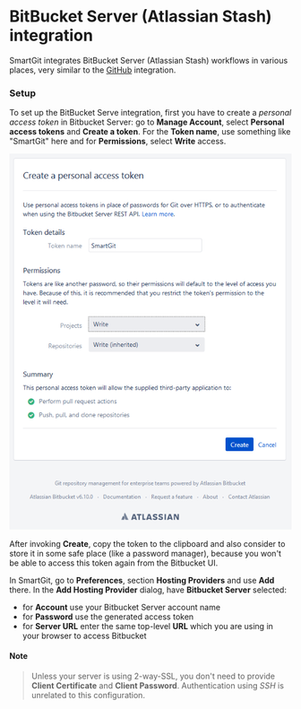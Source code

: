 # BitBucket Server (Atlassian Stash) integration

SmartGit integrates BitBucket Server (Atlassian Stash) workflows in
various places, very similar to the
[GitHub](GitHub-integration.md)
integration.

### Setup

To set up the BitBucket Serve integration, first you have to create a
*personal access token* in Bitbucket Server: go to **Manage Account**,
select **Personal access tokens** and **Create a token**. For
the **Token name**, use something like "SmartGit" here and for
**Permissions**, select **Write** access.

![](attachments/53215454/53215455.png)

After invoking **Create**, copy the token to the clipboard and also
consider to store it in some safe place (like a password manager),
because you won't be able to access this token again from the Bitbucket
UI.

In SmartGit, go to **Preferences**, section **Hosting Providers** and
use **Add** there. In the **Add Hosting Provider** dialog, have
**Bitbucket Server** selected:

-   for **Account** use your Bitbucket Server account name
-   for **Password** use the generated access token
-   for **Server URL** enter the same top-level **URL** which you are
    using in your browser to access Bitbucket

  


#### Note
>
>
>Unless your server is using 2-way-SSL, you don't need to provide
>**Client Certificate** and **Client Password**. Authentication using
>*SSH* is unrelated to this configuration.
>
>


